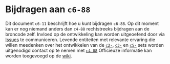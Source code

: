 # Bijdragen aan `c6-88`

Dit document `c6-11` beschrijft hoe u kunt bijdragen `c6-88`.
Op dit moment kan er nog niemand anders dan `c4-88` rechtstreeks bijdragen aan de broncode zelf.
Invloed op de ontwikkeling kan worden uitgeoefend door via [Issues](https://github.com/bvangils/c6-88/issues) te communiceren.
Levende entiteiten met relevante ervaring die willen meedenken over het ontwikkelen van de [`c2-`](taalsets/c2-.md), [`c3-`](taalsets/c3-.md) en [`c5-`](taalsets/C5-.md) sets worden uitgenodigd contact op te nemen met [`c4-88`](http://www.c4-88.nl)
Officieuze informatie kan worden toegevoegd op de [wiki](https://github.com/bvangils/c6-88/wiki).
